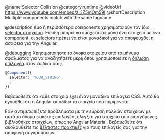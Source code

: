@name Selector Collision
@category runtime
@videoUrl https://www.youtube.com/embed/z_3Z5mOm59I
@shortDescription Multiple components match with the same tagname

@description
Δύο ή περισσότερα components χρησιμοποιούν τον ίδιο [selector στοιχείου](guide/component-overview#specifying-a-components-css-selector). Επειδή μπορεί να συσχετιστεί μόνο ένα στοιχείο με ένα component, οι selectors πρέπει να είναι μοναδικοί για να αποφευχθεί η ασάφεια για την Angular.

@debugging
Χρησιμοποιήστε το όνομα στοιχείου από το μήνυμα σφάλματος για να αναζητήσετε μέρη όπου χρησιμοποιείτε η [δήλωση επιλογέα](guide/architecture-components) στον κώδικα σας:

```typescript
@Component({
  selector: 'YOUR_STRING',
  ...
})
```

Βεβαιωθείτε ότι κάθε στοιχείο έχει έναν μοναδικό επιλογέα CSS. Αυτό θα εγγυηθεί ότι η Angular αποδίδει το στοιχείο που περιμένετε.

Εάν αντιμετωπίζετε προβλήματα με την εύρεση πολλών στοιχείων με αυτό το όνομα ετικέτας επιλογέα, ελέγξτε για στοιχεία από εισαγόμενες βιβλιοθήκες στοιχείων, όπως το Angular Material. Βεβαιωθείτε ότι ακολουθείτε τις [βέλτιστες πρακτικές](guide/styleguide#component-selectors) για τους επιλογείς σας για την αποφυγή συγκρούσεων.
